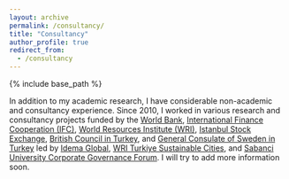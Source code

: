 ```yaml
---
layout: archive
permalink: /consultancy/
title: "Consultancy"
author_profile: true
redirect_from: 
  - /consultancy
---
```


{% include base_path %}


In addition to my academic research, I have considerable non-academic and consultancy experience. Since 2010, I worked in various research and consultancy projects funded by the [World Bank](https://www.worldbank.org/en/home), [International Finance Cooperation (IFC)](https://www.ifc.org/), [World Resources Institute (WRI)](https://www.wri.org/), [Istanbul Stock Exchange](https://www.borsaistanbul.com/en/), [British Council in Turkey](https://www.britishcouncil.org.tr/en), and [General Consulate of Sweden in Turkey](https://www.swedenabroad.se/en/embassies/turkey-istanbul/) led by [Idema Global](https://idemaglobal.com/), [WRI Turkiye Sustainable Cities](https://wrisehirler.org/), and [Sabanci University Corporate Governance Forum](https://cgft.sabanciuniv.edu/en). I will try to add more information soon.

